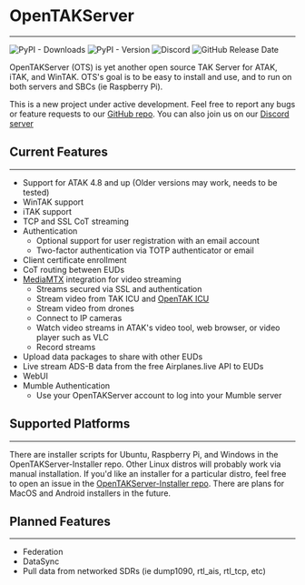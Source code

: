 # OpenTAKServer

***

![PyPI - Downloads](https://img.shields.io/pypi/dm/opentakserver)
![PyPI - Version](https://img.shields.io/pypi/v/opentakserver)
![Discord](https://img.shields.io/discord/1183578214459777164?logo=discord&label=Discord&link=https%3A%2F%2Fdiscord.gg%2F6uaVHjtfXN)
![GitHub Release Date](https://img.shields.io/github/release-date/brian7704/OpenTAKServer)

OpenTAKServer (OTS) is yet another open source TAK Server for ATAK, iTAK, and WinTAK. OTS's goal is to be easy to install and use, and to run on both servers and SBCs (ie Raspberry Pi).

This is a new project under active development. Feel free to report any bugs or feature requests to our [GitHub repo](https://github.com/brian7704/OpenTAKServer).  You can also join us on our [Discord server](https://discord.gg/6uaVHjtfXN)

## Current Features

***

- Support for ATAK 4.8 and up (Older versions may work, needs to be tested)
- WinTAK support
- iTAK support
- TCP and SSL CoT streaming
- Authentication
    - Optional support for user registration with an email account
    - Two-factor authentication via TOTP authenticator or email
- Client certificate enrollment
- CoT routing between EUDs
- [MediaMTX](https://github.com/bluenviron/mediamtx) integration for video streaming
    - Streams secured via SSL and authentication
    - Stream video from TAK ICU and [OpenTAK ICU](https://github.com/brian7704/OpenTAK_ICU)
    - Stream video from drones
    - Connect to IP cameras
    - Watch video streams in ATAK's video tool, web browser, or video player such as VLC
    - Record streams
- Upload data packages to share with other EUDs
- Live stream ADS-B data from the free Airplanes.live API to EUDs
- WebUI
- Mumble Authentication 
    - Use your OpenTAKServer account to log into your Mumble server

## Supported Platforms

***

There are installer scripts for Ubuntu, Raspberry Pi, and Windows in the OpenTAKServer-Installer repo. Other Linux 
distros will probably work via manual installation. If you'd like an installer for a particular distro, feel free to
open an issue in the [OpenTAKServer-Installer repo](https://github.com/brian7704/OpenTAKServer-Installer/issues). There 
are plans for MacOS and Android installers in the future.

## Planned Features
***
- Federation
- DataSync
- Pull data from networked SDRs (ie dump1090, rtl_ais, rtl_tcp, etc)

